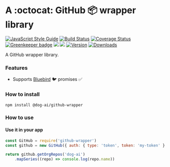 # A :octocat: GitHub :package: wrapper library

[![JavaScript Style Guide](https://img.shields.io/badge/code%20style-standard-brightgreen.svg)](http://standardjs.com/)
[![Build Status](https://travis-ci.org/dog-ai/github-wrapper.svg?branch=master)](https://travis-ci.org/dog-ai/github-wrapper)
[![Coverage Status](https://coveralls.io/repos/github/dog-ai/github-wrapper/badge.svg?branch=master)](https://coveralls.io/github/dog-ai/github-wrapper?branch=master)
[![Greenkeeper badge](https://badges.greenkeeper.io/dog-ai/github-wrapper.svg)](https://greenkeeper.io/)
[![](https://img.shields.io/github/release/dog-ai/github-wrapper.svg)](https://github.com/dog-ai/github-wrapper/releases)
[![](https://img.shields.io/badge/license-MIT-blue.svg)](LICENSE)
[![Version](https://img.shields.io/npm/v/@dog-ai/github-wrapper.svg)](https://www.npmjs.com/package/@dog-ai/github-wrapper)
[![Downloads](https://img.shields.io/npm/dt/@dog-ai/github-wrapper.svg)](https://www.npmjs.com/package/@dog-ai/github-wrapper) 

A GitHub wrapper library.

### Features
* Supports [Bluebird](https://github.com/petkaantonov/bluebird) :bird: promises :white_check_mark:

### How to install
```
npm install @dog-ai/github-wrapper
```

### How to use

#### Use it in your app
```javascript
const GitHub = require('github-wrapper')
const github = new GitHub({ auth: { type: 'token', token: 'my-token' } })

return github.getOrgRepos('dog-ai')
    .mapSeries((repo) => console.log(repo.name))
```
